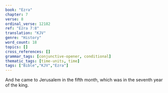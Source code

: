 ```yaml
---
book: "Ezra"
chapter: 7
verse: 8
ordinal_verse: 12182
ref: "Ezra 7:8"
translation: "KJV"
genre: "History"
word_count: 18
topics: []
cross_references: []
grammar_tags: [conjunctive-opener, conditional]
thematic_tags: [time-units, time]
tags: ["Bible","KJV","Ezra"]
---
```

And he came to Jerusalem in the fifth month, which was in the seventh year of the king.
